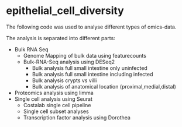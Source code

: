 # epithelial_cell_diversity

The following code was used to analyse different types of omics-data.

The analysis is separated into different parts:

* Bulk RNA Seq
	* Genome Mapping of bulk data using featurecounts
	* Bulk-RNA-Seq analysis using DESeq2
		* Bulk analysis full small intestine only uninfected
		* Bulk analysis full small intestine including infected
		* Bulk analysis crypts vs villi
 		* Bulk analysis of anatomical location (proximal,medial,distal)
* Proteomics analysis using limma
* Single cell analysis using Seurat
	* Costalab single cell pipeline
 	* Single cell subset analyses
 	* Transcription factor analysis using Dorothea
